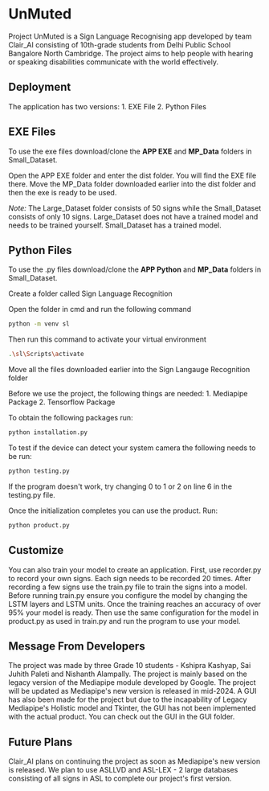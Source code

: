 
# UnMuted

Project UnMuted is a Sign Language Recognising app developed by team Clair_AI consisting of 10th-grade students from Delhi Public School Bangalore North Cambridge. The project aims to help people with hearing or speaking disabilities communicate with the world effectively.
## Deployment

The application has two versions:
    1. EXE File
    2. Python Files

## EXE Files

To use the exe files download/clone the **APP EXE** and **MP_Data** folders in Small_Dataset.

Open the APP EXE folder and enter the dist folder. You will find the EXE file there. Move the MP_Data folder downloaded earlier into the dist folder and then the exe is ready to be used.

_Note:_ The Large_Dataset folder consists of 50 signs while the Small_Dataset consists of only 10 signs. Large_Dataset does not have a trained model and needs to be trained yourself. Small_Dataset has a trained model.

## Python Files

To use the .py files download/clone the **APP Python** and **MP_Data** folders in Small_Dataset.

Create a folder called Sign Language Recognition

Open the folder in cmd and run the following command 
```bash
python -m venv sl
```
Then run this command to activate your virtual environment
```bash
.\sl\Scripts\activate
```
Move all the files downloaded earlier into the Sign Langauge Recognition folder

Before we use the project, the following things are needed:
    1. Mediapipe Package
    2. Tensorflow Package

To obtain the following packages run:
```cmd
python installation.py
```
To test if the device can detect your system camera the following needs to be run:
```cmd
python testing.py
```
If the program doesn't work, try changing 0 to 1 or 2 on line 6 in the testing.py file.

Once the initialization completes you can use the product. Run:
```cmd
python product.py
```
## Customize

You can also train your model to create an application. First, use recorder.py to record your own signs. Each sign needs to be recorded 20 times. After recording a few signs use the train.py file to train the signs into a model. Before running train.py ensure you configure the model by changing the LSTM layers and LSTM units. Once the training reaches an accuracy of over 95% your model is ready. Then use the same configuration for the model in product.py as used in train.py and run the program to use your model.

## Message From Developers

The project was made by three Grade 10 students - Kshipra Kashyap, Sai Juhith Paleti and Nishanth Alampally. The project is mainly based on the legacy version of the Mediapipe module developed by Google. The project will be updated as Mediapipe's new version is released in mid-2024. A GUI has also been made for the project but due to the incapability of Legacy Mediapipe's Holistic model and Tkinter, the GUI has not been implemented with the actual product. You can check out the GUI in the GUI folder.

## Future Plans

Clair_AI plans on continuing the project as soon as Mediapipe's new version is released. We plan to use ASLLVD and ASL-LEX - 2 large databases consisting of all signs in ASL to complete our project's first version. 
